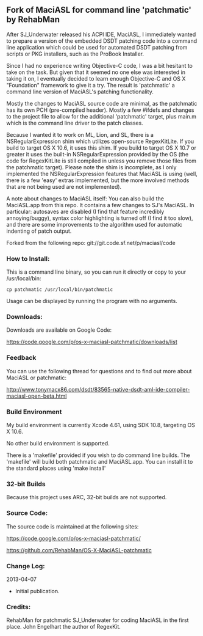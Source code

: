 ## Fork of MaciASL for command line 'patchmatic' by RehabMan

After SJ_Underwater released his ACPI IDE, MaciASL, I immediately wanted to prepare a version of the embedded DSDT patching code into a command line application which could be used for automated DSDT patching from scripts or PKG installers, such as the ProBook Installer.

Since I had no experience writing Objective-C code, I was a bit hesitant to take on the task.  But given that it seemed no one else was interested in taking it on, I eventually decided to learn enough Objective-C and OS X "Foundation" framework to give it a try.  The result is 'patchmatic' a command line version of MaciASL's patching functionality.

Mostly the changes to MaciASL source code are minimal, as the patchmatic has its own PCH (pre-compiled header).  Mostly a few #ifdefs and changes to the project file to allow for the additional 'patchmatic' target, plus main.m which is the command line driver to the patch classes.

Because I wanted it to work on ML, Lion, and SL, there is a NSRegularExpression shim which utilizes open-source RegexKitLite.  If you build to target OS X 10.6, it uses this shim.  If you build to target OS X 10.7 or greater it uses the built-in NSRegularExpression provided by the OS (the code for RegexKitLite is still compiled in unless you remove those files from the patchmatic target). Please note the shim is incomplete, as I only implemented the NSRegularExpression features that MaciASL is using (well, there is a few 'easy' extras implemented, but the more involved methods that are not being used are not implemented).

A note about changes to MaciASL itself: You can also build the MaciASL.app from this repo.  It contains a few changes to SJ's MaciASL.  In particular: autosaves are disabled (I find that feature incredibly annoying/buggy), syntax color highlighting is turned off (I find it too slow), and there are some improvements to the algorithm used for automatic indenting of patch output.

Forked from the following repo: git://git.code.sf.net/p/maciasl/code


### How to Install:

This is a command line binary, so you can run it directly or copy to your /usr/local/bin:

```
cp patchmatic /usr/local/bin/patchmatic
```

Usage can be displayed by running the program with no arguments.


### Downloads:

Downloads are available on Google Code:

https://code.google.com/p/os-x-maciasl-patchmatic/downloads/list

### Feedback

You can use the following thread for questions and to find out more about MaciASL or patchmatic:

http://www.tonymacx86.com/dsdt/83565-native-dsdt-aml-ide-compiler-maciasl-open-beta.html


### Build Environment

My build environment is currently Xcode 4.61, using SDK 10.8, targeting OS X 10.6.

No other build environment is supported.

There is a 'makefile' provided if you wish to do command line builds.  The 'makefile' will build both patchmatic and MaciASL.app.   You can install it to the standard places using 'make install'


### 32-bit Builds

Because this project uses ARC, 32-bit builds are not supported.


### Source Code:

The source code is maintained at the following sites:

https://code.google.com/p/os-x-maciasl-patchmatic/

https://github.com/RehabMan/OS-X-MaciASL-patchmatic


### Change Log:

2013-04-07

- Initial publication.


### Credits:

RehabMan for patchmatic
SJ_Underwater for coding MaciASL in the first place.
John Engelhart the author of RegexKit.
